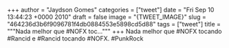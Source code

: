
+++
author = "Jaydson Gomes"
categories = ["tweet"]
date = "Fri Sep 10 13:44:23 +0000 2010"
draft = false
image = "{TWEET_IMAGE}"
slug = "464236d3b6f9096781f4db0884553e5898cd5d88"
tags = ["tweet"]
title = """Nada melhor que #NOFX toc..."""
+++
Nada melhor que #NOFX tocando #Rancid e #Rancid tocando #NOFX. #PunkRock
